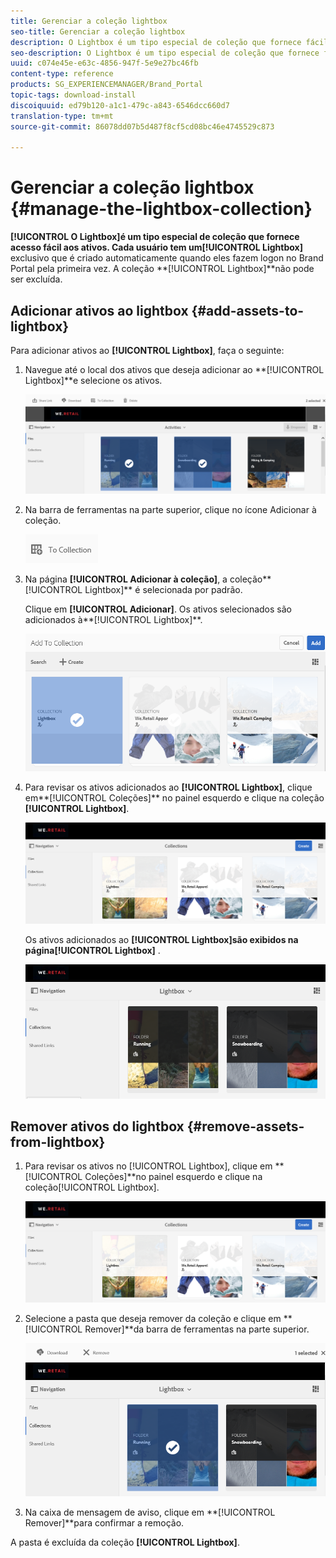 ```yaml
---
title: Gerenciar a coleção lightbox
seo-title: Gerenciar a coleção lightbox
description: O Lightbox é um tipo especial de coleção que fornece fácil acesso aos ativos. Cada usuário tem uma lightbox exclusiva que é criada automaticamente quando faz logon no Brand Portal pela primeira vez. A coleção Lightbox não pode ser excluída.
seo-description: O Lightbox é um tipo especial de coleção que fornece fácil acesso aos ativos. Cada usuário tem uma lightbox exclusiva que é criada automaticamente quando faz logon no Brand Portal pela primeira vez. A coleção Lightbox não pode ser excluída.
uuid: c074e45e-e63c-4856-947f-5e9e27bc46fb
content-type: reference
products: SG_EXPERIENCEMANAGER/Brand_Portal
topic-tags: download-install
discoiquuid: ed79b120-a1c1-479c-a843-6546dcc660d7
translation-type: tm+mt
source-git-commit: 86078dd07b5d487f8cf5cd08bc46e4745529c873

---
```



# Gerenciar a coleção lightbox {#manage-the-lightbox-collection}

**[!UICONTROL O Lightbox]**é um tipo especial de coleção que fornece acesso fácil aos ativos. Cada usuário tem um**[!UICONTROL  Lightbox]** exclusivo que é criado automaticamente quando eles fazem logon no Brand Portal pela primeira vez. A coleção **[!UICONTROL Lightbox]**não pode ser excluída.

## Adicionar ativos ao lightbox {#add-assets-to-lightbox}

Para adicionar ativos ao **[!UICONTROL Lightbox]**, faça o seguinte:

1. Navegue até o local dos ativos que deseja adicionar ao **[!UICONTROL Lightbox]**e selecione os ativos.

   ![](assets/link_sharing_assetselection.png)

1. Na barra de ferramentas na parte superior, clique no ícone Adicionar à coleção.

   ![](assets/add_to_collection.png)

1. Na página **[!UICONTROL Adicionar à coleção]**, a coleção**[!UICONTROL  Lightbox]** é selecionada por padrão.

   Clique em **[!UICONTROL Adicionar]**. Os ativos selecionados são adicionados à**[!UICONTROL  Lightbox]**.

   ![](assets/add_to_collectionlightbox.png)

1. Para revisar os ativos adicionados ao **[!UICONTROL Lightbox]**, clique em**[!UICONTROL  Coleções]** no painel esquerdo e clique na coleção **[!UICONTROL Lightbox]**.

   ![](assets/collections_lightbox.png)

   Os ativos adicionados ao **[!UICONTROL Lightbox]**são exibidos na página**[!UICONTROL  Lightbox]** .

   ![](assets/added_to_collectionlightbox.png)

## Remover ativos do lightbox {#remove-assets-from-lightbox}

1. Para revisar os ativos no [!UICONTROL Lightbox], clique em **[!UICONTROL Coleções]**no painel esquerdo e clique na coleção[!UICONTROL Lightbox].

   ![](assets/collections_lightbox-1.png)

1. Selecione a pasta que deseja remover da coleção e clique em **[!UICONTROL Remover]**da barra de ferramentas na parte superior.

   ![](assets/collections_lightboxdelete.png)

1. Na caixa de mensagem de aviso, clique em **[!UICONTROL Remover]**para confirmar a remoção.

A pasta é excluída da coleção **[!UICONTROL Lightbox]**.
